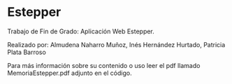 # Estepper

Trabajo de Fin de Grado:
Aplicación Web Estepper.

Realizado por:
Almudena Naharro Muñoz,
Inés Hernández Hurtado,
Patricia Plata Barroso

Para más información sobre su contenido o uso leer el pdf llamado MemoriaEstepper.pdf adjunto en el código. 
